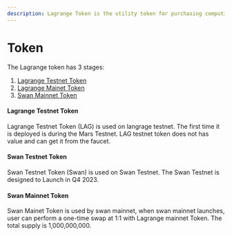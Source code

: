 ```yaml
---
description: Lagrange Token is the utility token for purchasing computing resources.
---
```


# Token

The Lagrange token has 3 stages:

1. [Lagrange Testnet Token](token.md#lagrange-testnet-token)
2. [Lagrange Mainet Token](token.md#lagrange-mainet-token)
3. [Swan Mainnet Token](token.md#swan-mainet-token)

#### Lagrange Testnet Token

Lagrange Testnet Token (LAG) is used on langrage testnet. The first time it is deployed is during the Mars Testnet. LAG testnet token does not has value and can get it from the faucet.

#### Swan Testnet Token

Swan Testnet Token (Swan) is used on Swan Testnet. The Swan Testnet  is designed to Launch in Q4 2023.

#### Swan Mainnet Token

Swan Mainet Token is used by swan mainnet, when swan mainnet launches, user can perform a one-time swap at 1:1 with Lagrange mainnet Token. The total supply is 1,000,000,000.

